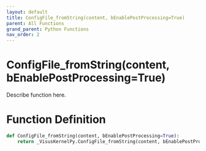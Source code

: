 ```yaml
---
layout: default
title: ConfigFile_fromString(content, bEnablePostProcessing=True)
parent: All Functions
grand_parent: Python Functions
nav_order: 2
---
```


# ConfigFile_fromString(content, bEnablePostProcessing=True)

Describe function here.

# Function Definition

```python
def ConfigFile_fromString(content, bEnablePostProcessing=True):
    return _VisusKernelPy.ConfigFile_fromString(content, bEnablePostProcessing)
```